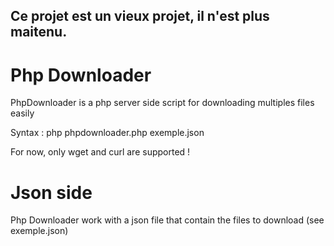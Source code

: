 ## Ce projet est un vieux projet, il n'est plus maitenu.

# Php Downloader
PhpDownloader is a php server side script for downloading multiples files easily

Syntax : php phpdownloader.php exemple.json

For now, only wget and curl are supported !

# Json side
Php Downloader work with a json file that contain the files to download (see exemple.json)
